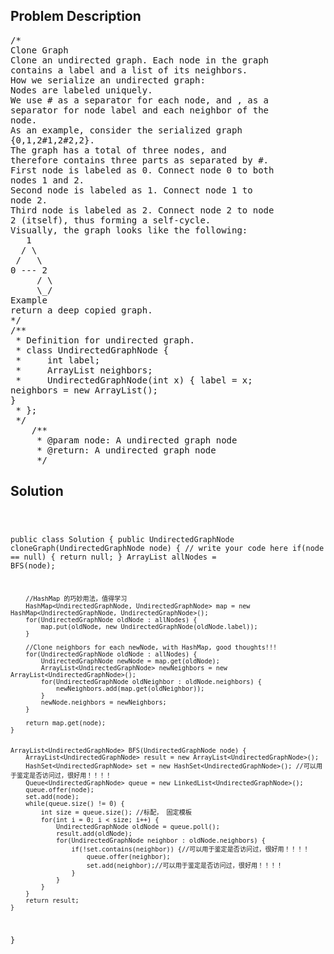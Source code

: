 <!--
<style>
  body { font-family: Arial, sans-serif; }
  .container { max-width: 100%; margin: 0 auto; padding: 10px; }
  .comment-block { max-width: 30%; background-color: #f9f9f9; padding: 10px; border-left: 5px solid #ccc; overflow-wrap: break-word; white-space: pre-wrap; }
  .code-block { background-color: #f4f4f4; padding: 10px; border: 1px solid #ddd; overflow-wrap: break-word; white-space: pre-wrap; }
</style>
-->

<div class='container'>
<h2>Problem Description</h2>
<div class='comment-block'>
<pre>
/*
Clone Graph
Clone an undirected graph. Each node in the graph
contains a label and a list of its neighbors.
How we serialize an undirected graph:
Nodes are labeled uniquely.
We use # as a separator for each node, and , as a
separator for node label and each neighbor of the
node.
As an example, consider the serialized graph
{0,1,2#1,2#2,2}.
The graph has a total of three nodes, and
therefore contains three parts as separated by #.
First node is labeled as 0. Connect node 0 to both
nodes 1 and 2.
Second node is labeled as 1. Connect node 1 to
node 2.
Third node is labeled as 2. Connect node 2 to node
2 (itself), thus forming a self-cycle.
Visually, the graph looks like the following:
   1
  / \
 /   \
0 --- 2
     / \
     \_/
Example
return a deep copied graph.
*/
/**
 * Definition for undirected graph.
 * class UndirectedGraphNode {
 *     int label;
 *     ArrayList<UndirectedGraphNode> neighbors;
 *     UndirectedGraphNode(int x) { label = x;
neighbors = new ArrayList<UndirectedGraphNode>();
}
 * };
 */
    /**
     * @param node: A undirected graph node
     * @return: A undirected graph node
     */
</pre>
</div>

<h2>Solution</h2>
<div class='code-block'>
<pre><code class='language-java'>

public class Solution {
    public UndirectedGraphNode cloneGraph(UndirectedGraphNode node) {
        // write your code here
        if(node == null) {
            return null;
        }
        ArrayList<UndirectedGraphNode> allNodes = BFS(node);

        //HashMap 的巧妙用法，值得学习
        HashMap<UndirectedGraphNode, UndirectedGraphNode> map = new HashMap<UndirectedGraphNode, UndirectedGraphNode>();
        for(UndirectedGraphNode oldNode : allNodes) {
            map.put(oldNode, new UndirectedGraphNode(oldNode.label));
        }
        
        //Clone neighbors for each newNode, with HashMap, good thoughts!!!
        for(UndirectedGraphNode oldNode : allNodes) {
            UndirectedGraphNode newNode = map.get(oldNode);
            ArrayList<UndirectedGraphNode> newNeighbors = new ArrayList<UndirectedGraphNode>();
            for(UndirectedGraphNode oldNeighbor : oldNode.neighbors) {
                newNeighbors.add(map.get(oldNeighbor));
            }
            newNode.neighbors = newNeighbors;
        }
        
        return map.get(node);
    }
 
    
    ArrayList<UndirectedGraphNode> BFS(UndirectedGraphNode node) {
        ArrayList<UndirectedGraphNode> result = new ArrayList<UndirectedGraphNode>();
        HashSet<UndirectedGraphNode> set = new HashSet<UndirectedGraphNode>(); //可以用于鉴定是否访问过，很好用！！！！
        Queue<UndirectedGraphNode> queue = new LinkedList<UndirectedGraphNode>();
        queue.offer(node);
        set.add(node);
        while(queue.size() != 0) {
            int size = queue.size(); //标配， 固定模板
            for(int i = 0; i < size; i++) { 
                UndirectedGraphNode oldNode = queue.poll();
                result.add(oldNode);
                for(UndirectedGraphNode neighbor : oldNode.neighbors) {
                    if(!set.contains(neighbor)) {//可以用于鉴定是否访问过，很好用！！！！
                        queue.offer(neighbor);
                        set.add(neighbor);//可以用于鉴定是否访问过，很好用！！！！
                    }
                }
            }
        }
        return result;
    }
}</code></pre>
</div>
</div>
